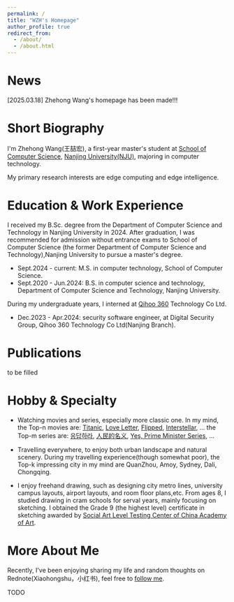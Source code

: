 ```yaml
---
permalink: /
title: "WZH's Homepage"
author_profile: true
redirect_from: 
  - /about/
  - /about.html
---
```

News
======
[2025.03.18] Zhehong Wang's homepage has been made!!!

Short Biography
======
I'm Zhehong Wang(王喆宏), a first-year master's student at [School of Computer Science](https://cs.nju.edu.cn/), [Nanjing University(NJU)](https://www.nju.edu.cn/), majoring in computer technology.

My primary research interests are edge computing and edge intelligence.

Education & Work Experience
======
I received my B.Sc. degree from the Department of Computer Science and Technology in Nanjing University in 2024.
After graduation, I was recommended for admission without entrance exams to 
School of Computer Science (the former Department of Computer Science and Technology),Nanjing University to pursue a master's degree.

* Sept.2024 - current: M.S. in computer technology, School of Computer Science.
* Sept.2020 - Jun.2024: B.S. in computer science and technology, Department of Computer Science and Technology, Nanjing University.

During my undergraduate years, I interned at [Qihoo 360](https://www.360.cn/) Technology Co Ltd.

* Dec.2023 - Apr.2024: security software engineer, at Digital Security Group, Qihoo 360 Technology Co Ltd(Nanjing Branch).

Publications
======
to be filled

Hobby & Specialty
======
* Watching movies and series, especially more classic one.
In my mind, the Top-n movies are: 
[Titanic](https://movie.douban.com/subject/1292722/), 
[Love Letter](https://movie.douban.com/subject/1292220/), 
[Flipped](https://movie.douban.com/subject/3319755/), 
[Interstellar](https://movie.douban.com/subject/1889243/), ...
the Top-m series are:
[응답하라](https://movie.douban.com/subject/26302614/), 
[人民的名义](https://movie.douban.com/subject/26727273/), 
[Yes, Prime Minister Series](https://movie.douban.com/subject/1441948/), ...

* Travelling everywhere, to enjoy both urban landscape and natural scenery.
During my travelling experience(though somewhat poor), 
the Top-k impressing city in my mind are QuanZhou, Amoy, Sydney, Dali, Chongqing.
* I enjoy freehand drawing, such as 
designing city metro lines, university campus layouts, airport layouts, and room floor plans,etc. 
From ages 8, I studied drawing in cram schools for serval years, mainly focusing on sketching. I obtained the Grade 9 (the highest level) certificate in sketching awarded by [Social Art Level Testing Center of China Academy of Art](https://mskj.caa.edu.cn/).

More About Me
======
Recently, I've been enjoying sharing my life and random thoughts on Rednote(Xiaohongshu，小红书), 
feel free to [follow me](https://www.xiaohongshu.com/user/profile/5f8c10eb000000000100a4fb).

TODO
